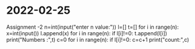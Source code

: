 # 2022-02-25
Assignment -2
n=int(input("enter n value:"))
l=[]
t=[]
for i in range(n):
    x=int(input())
    l.append(x)
for i in range(n):
    if l[i]!=0:
        t.append(l[i])
print("Numbers :",t)
c=0
for i in range(n):
    if l[i]!=0:
        c=c+1
print("count:",c)
